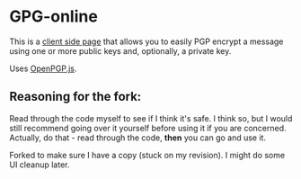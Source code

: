 # GPG-online

This is a <a href="http://alexgorbatchev.github.io/gpgonline/">client side page</a> that allows you to easily PGP encrypt a message using one or more public keys and, optionally, a private key.

Uses <a href="https://github.com/openpgpjs/openpgpjs">OpenPGP.js</a>.

## Reasoning for the fork:

Read through the code myself to see if I think it's safe. I think so, but I would still recommend going over it yourself before using it if you are concerned. Actually, do that - read through the code, **then** you can go and use it. 

Forked to make sure I have a copy (stuck on my revision). I might do some UI cleanup later.

